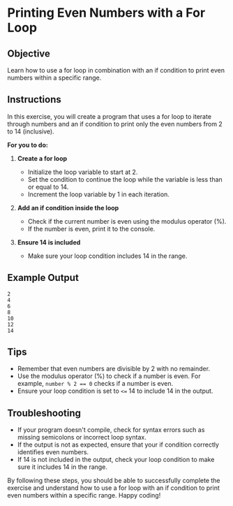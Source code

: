 # Printing Even Numbers with a For Loop

## Objective
Learn how to use a for loop in combination with an if condition to print even numbers within a specific range.

## Instructions

In this exercise, you will create a program that uses a for loop to iterate through numbers and an if condition to print only the even numbers from 2 to 14 (inclusive).

**For you to do:**

1. **Create a for loop**
    - Initialize the loop variable to start at 2.
    - Set the condition to continue the loop while the variable is less than or equal to 14.
    - Increment the loop variable by 1 in each iteration.

2. **Add an if condition inside the loop**
    - Check if the current number is even using the modulus operator (%).
    - If the number is even, print it to the console.

3. **Ensure 14 is included**
    - Make sure your loop condition includes 14 in the range.

## Example Output
```
2
4
6
8
10
12
14
```

## Tips
- Remember that even numbers are divisible by 2 with no remainder.
- Use the modulus operator (%) to check if a number is even. For example, `number % 2 == 0` checks if a number is even.
- Ensure your loop condition is set to `<=` 14 to include 14 in the output.

## Troubleshooting
- If your program doesn't compile, check for syntax errors such as missing semicolons or incorrect loop syntax.
- If the output is not as expected, ensure that your if condition correctly identifies even numbers.
- If 14 is not included in the output, check your loop condition to make sure it includes 14 in the range.

By following these steps, you should be able to successfully complete the exercise and understand how to use a for loop with an if condition to print even numbers within a specific range. Happy coding!